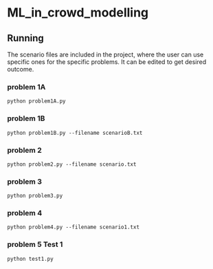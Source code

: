 # ML_in_crowd_modelling

## Running
The scenario files are included in the project, where the user can use specific ones for the specific problems. It can be edited to get desired outcome.

### problem 1A
```
python problem1A.py
```

### problem 1B
```
python problem1B.py --filename scenarioB.txt
```
### problem 2
```
python problem2.py --filename scenario.txt
```
### problem 3 
```
python problem3.py
```

### problem 4

```
python problem4.py --filename scenario1.txt
```

### problem 5 Test 1

```
python test1.py
```
